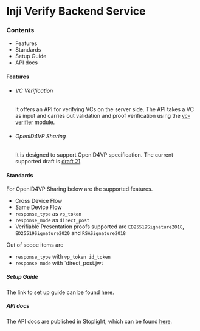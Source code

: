 # Inji Verify Backend Service

### Contents
* Features
* Standards
* Setup Guide
* API docs


#### Features
* ###### VC Verification
  It offers an API for verifying VCs on the server side. The API takes a VC as input and carries out validation and proof verification using the [vc-verifier](https://github.com/mosip/vc-verifier/tree/master/vc-verifier/kotlin) module.

* ###### OpenID4VP Sharing
  It is designed to support OpenID4VP specification. The current supported draft is [draft 21](https://openid.net/specs/openid-4-verifiable-presentations-1_0-21.html).

#### Standards
  For OpenID4VP Sharing below are the supported features.
- Cross Device Flow
- Same Device Flow
- `response_type` as `vp_token`
- `response_mode` as `direct_post`
- Verifiable Presentation proofs supported are `ED25519Signature2018`, `ED25519Signature2020` and `RSASignature2018`

Out of scope items are
- `response_type` with `vp_token id_token`
- `response mode` with `direct_post.jwt
##### Setup Guide

The link to set up guide can be found [here](../Readme.md).

##### API docs

The API docs are published in Stoplight, which can be found [here](https://mosip.stoplight.io/docs/inji-verify/branches/main).
